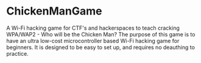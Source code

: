ChickenManGame
======
A Wi-Fi hacking game for CTF's and hackerspaces to teach cracking WPA/WAP2 - Who will be the Chicken Man?
The purpose of this game is to have an ultra low-cost microcontroller based Wi-Fi hacking game for beginners.
It is designed to be easy to set up, and requires no deauthing to practice.


